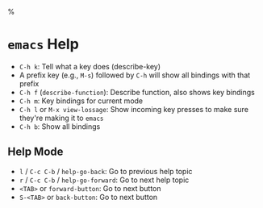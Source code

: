 %

# `emacs` Help

- `C-h k`: Tell what a key does (describe-key)
- A prefix key (e.g., `M-s`) followed by `C-h` will show all bindings with that prefix
- `C-h f` (`describe-function`): Describe function, also shows key bindings
- `C-h m`: Key bindings for current mode
- `C-h l` or `M-x view-lossage`: Show incoming key presses to make sure they're making it to `emacs`
- `C-h b`: Show all bindings

## Help Mode

- `l` / `C-c C-b` / `help-go-back`: Go to previous help topic
- `r` / `C-c C-b` / `help-go-forward`: Go to next help topic
- `<TAB>` or `forward-button`: Go to next button
- `S-<TAB>` or `back-button`: Go to next button
